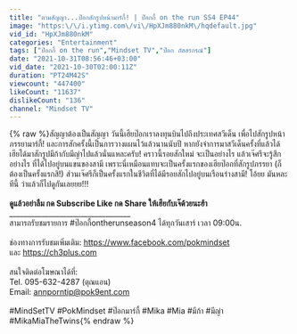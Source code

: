 ```yaml
---
title: "ตามสัญญา...ป๊อกสักรูปหน้ามาร์กี้! | ป๊อกกี้ on the run SS4 EP44"
image: "https:\/\/i.ytimg.com\/vi\/HpXJm880nkM\/hqdefault.jpg"
vid_id: "HpXJm880nkM"
categories: "Entertainment"
tags: ["ป๊อกกี้ on the run","Mindset TV","ป๊อก ภัสสรกรณ์"]
date: "2021-10-31T08:56:46+03:00"
vid_date: "2021-10-30T02:00:11Z"
duration: "PT24M42S"
viewcount: "447400"
likeCount: "11637"
dislikeCount: "136"
channel: "Mindset TV"
---
```

{% raw %}สัญญาต้องเป็นสัญญา วันนี้เฮียป๊อกเราลงทุนบินไปถึงประเทศสวีเด็น เพื่อไปสักรูปหน้าภรรยามาร์กี้! และการสักครั้งนี้เป็นการวางแผนไว้แล้วนานนับปี หากยังจำการมาสวีเด็นครั้งที่แล้วได้ เฮียได้มาสักรูปมีก้ากับมีญ่าไปแล้วนั่นแหละครับ! คราวนี้รอยสักใหม่ จะเป็นอย่างไร แล้วเจ๊ศรีจะรู้สึกอย่างไร ที่ได้ไปอยู่บนแขนของสามี เพราะนี่เหมือนแทบจะเป็นครั้งแรกของเฮียป๊อกที่สักรูปภรรยา (ก็ต้องเป็นครั้งแรกสิ!) ส่วนเจ๊ศรีก็เป็นครั้งแรกในชีวิตที่ได้มีรอยสักไปอยู่บนเรือนร่างสามี! โอ้ยย มันหละทีนี้ ว่าแล้วก็ไปดูกันเลยยย!!!<br /><br />**ดูแล้วอย่าลืม กด Subscribe Like กด Share ให้เฮียกับเจ๊ด้วยนะฮ้า**<br />__________________________________<br />สามารถรับชมรายการ #ป๊อกกี้ontherunseason4 ได้ทุกวันเสาร์ เวลา 09:00​​​ น.<br /><br />ช่องทางการรับชมเพิ่มเติม: <a rel="nofollow" target="blank" href="https://www.facebook.com/pokmindset​​​">https://www.facebook.com/pokmindset​​​</a><br />และ <a rel="nofollow" target="blank" href="https://ch3plus.com">https://ch3plus.com</a><br /><br />สนใจติดต่อโฆษณาได้ที่:<br />Tel. 095-632-4287 (ตุณแอน)<br />Email: annporntip@pok9ent.com<br /><br />#MindSetTV #PokMindset​ #ป๊อกมาร์กี้​ #Mika​ #Mia​ #มีก้า​ #มีญ่า​ #MikaMiaTheTwins{% endraw %}
